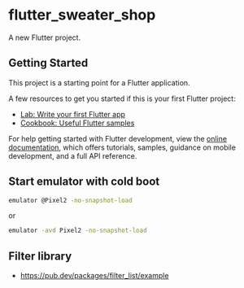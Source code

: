# flutter_sweater_shop

A new Flutter project.

## Getting Started

This project is a starting point for a Flutter application.

A few resources to get you started if this is your first Flutter project:

- [Lab: Write your first Flutter app](https://docs.flutter.dev/get-started/codelab)
- [Cookbook: Useful Flutter samples](https://docs.flutter.dev/cookbook)

For help getting started with Flutter development, view the
[online documentation](https://docs.flutter.dev/), which offers tutorials,
samples, guidance on mobile development, and a full API reference.

## Start emulator with cold boot

```sh
emulator @Pixel2 -no-snapshot-load
```

or

```sh
emulator -avd Pixel2 -no-snapshot-load
```

## Filter library

- https://pub.dev/packages/filter_list/example
